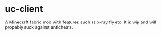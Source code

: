# uc-client
A Minecraft fabric mod with features such as x-ray fly etc. It is wip and will propably suck against anticheats.
